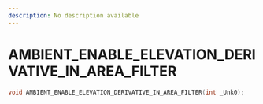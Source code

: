 ```yaml
---
description: No description available 
---
```


# AMBIENT_ENABLE_ELEVATION_DERIVATIVE_IN_AREA_FILTER

```cpp
void AMBIENT_ENABLE_ELEVATION_DERIVATIVE_IN_AREA_FILTER(int _Unk0);
```
